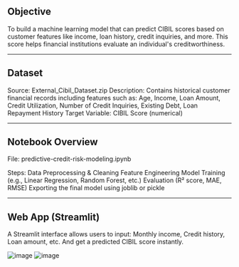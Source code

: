 ## Objective 
To build a machine learning model that can predict CIBIL scores based on customer features like income, loan history, credit inquiries, and more. This score helps financial institutions evaluate an individual's creditworthiness.

--- 

## Dataset
Source: External_Cibil_Dataset.zip
Description: Contains historical customer financial records including features such as:
Age, Income, Loan Amount, Credit Utilization, Number of Credit Inquiries, Existing Debt, Loan Repayment History
Target Variable: CIBIL Score (numerical)

---

## Notebook Overview
File: predictive-credit-risk-modeling.ipynb

Steps:
Data Preprocessing & Cleaning
Feature Engineering
Model Training (e.g., Linear Regression, Random Forest, etc.)
Evaluation (R² score, MAE, RMSE)
Exporting the final model using joblib or pickle

---

## Web App (Streamlit)
A Streamlit interface allows users to input:
Monthly income, Credit history, Loan amount, etc.
And get a predicted CIBIL score instantly.

![image](https://github.com/user-attachments/assets/8f7d2343-40ed-4352-8a32-052d3e404400)
![image](https://github.com/user-attachments/assets/e931d25d-766f-44da-a3ee-350b1cf8923c)




